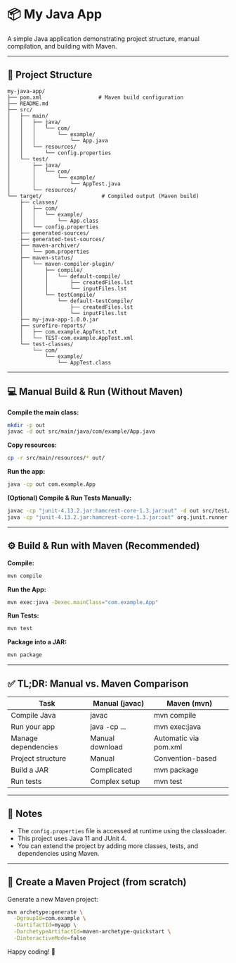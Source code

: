 # 📦 My Java App

A simple Java application demonstrating project structure, manual compilation, and building with Maven.

---

## 🧠 Project Structure

```text
my-java-app/
├── pom.xml                  # Maven build configuration
├── README.md
├── src/
│   ├── main/
│   │   ├── java/
│   │   │   └── com/
│   │   │       └── example/
│   │   │           └── App.java
│   │   └── resources/
│   │       └── config.properties
│   └── test/
│       ├── java/
│       │   └── com/
│       │       └── example/
│       │           └── AppTest.java
│       └── resources/
└── target/                   # Compiled output (Maven build)
    ├── classes/
    │   ├── com/
    │   │   └── example/
    │   │       └── App.class
    │   └── config.properties
    ├── generated-sources/
    ├── generated-test-sources/
    ├── maven-archiver/
    │   └── pom.properties
    ├── maven-status/
    │   └── maven-compiler-plugin/
    │       ├── compile/
    │       │   └── default-compile/
    │       │       ├── createdFiles.lst
    │       │       └── inputFiles.lst
    │       └── testCompile/
    │           └── default-testCompile/
    │               ├── createdFiles.lst
    │               └── inputFiles.lst
    ├── my-java-app-1.0.0.jar
    ├── surefire-reports/
    │   ├── com.example.AppTest.txt
    │   └── TEST-com.example.AppTest.xml
    └── test-classes/
        └── com/
            └── example/
                └── AppTest.class
```

---

## 💻 Manual Build & Run (Without Maven)

**Compile the main class:**
```bash
mkdir -p out
javac -d out src/main/java/com/example/App.java
```

**Copy resources:**
```bash
cp -r src/main/resources/* out/
```

**Run the app:**
```bash
java -cp out com.example.App
```

**(Optional) Compile & Run Tests Manually:**
```bash
javac -cp "junit-4.13.2.jar:hamcrest-core-1.3.jar:out" -d out src/test/java/com/example/AppTest.java
java -cp "junit-4.13.2.jar:hamcrest-core-1.3.jar:out" org.junit.runner.JUnitCore com.example.AppTest
```

---

## ⚙️ Build & Run with Maven (Recommended)

**Compile:**
```bash
mvn compile
```

**Run the App:**
```bash
mvn exec:java -Dexec.mainClass="com.example.App"
```

**Run Tests:**
```bash
mvn test
```

**Package into a JAR:**
```bash
mvn package
```

---

## ✅ TL;DR: Manual vs. Maven Comparison

| Task                   | Manual (javac)         | Maven (mvn)         |
|------------------------|------------------------|---------------------|
| Compile Java           | javac                  | mvn compile         |
| Run your app           | java -cp ...           | mvn exec:java       |
| Manage dependencies    | Manual download        | Automatic via pom.xml|
| Project structure      | Manual                 | Convention-based    |
| Build a JAR            | Complicated            | mvn package         |
| Run tests              | Complex setup          | mvn test            |

---

## 🧰 Notes
- The `config.properties` file is accessed at runtime using the classloader.
- This project uses Java 11 and JUnit 4.
- You can extend the project by adding more classes, tests, and dependencies using Maven.

---

## 📍 Create a Maven Project (from scratch)

Generate a new Maven project:

```bash
mvn archetype:generate \
  -DgroupId=com.example \
  -DartifactId=myapp \
  -DarchetypeArtifactId=maven-archetype-quickstart \
  -DinteractiveMode=false
```

Happy coding! 🚀

